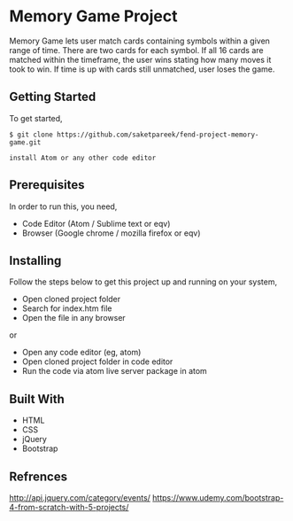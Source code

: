 # Memory Game Project
Memory Game lets user match cards containing symbols within a given range of time. There are two cards for each symbol. If all 16 cards are matched within the timeframe, the user wins stating how many moves it took to win. If time is up with cards still unmatched, user loses the game.


## Getting Started
To get started,

```
$ git clone https://github.com/saketpareek/fend-project-memory-game.git

install Atom or any other code editor

```

## Prerequisites
In order to run this, you need, 

- Code Editor (Atom / Sublime text or eqv)
- Browser (Google chrome / mozilla firefox or eqv)


## Installing
Follow the steps below to get this project up and running on your system,

- Open cloned project folder
- Search for index.htm file
- Open the file in any browser 

or

- Open any code editor (eg, atom)
- Open cloned project folder in code editor
- Run the code via atom live server package in atom

## Built With

- HTML
- CSS 
- jQuery
- Bootstrap

## Refrences 

http://api.jquery.com/category/events/
https://www.udemy.com/bootstrap-4-from-scratch-with-5-projects/



